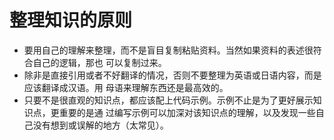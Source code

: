# 整理知识的原则

* 要用自己的理解来整理，而不是盲目复制粘贴资料。当然如果资料的表述很符合自己的逻辑，那也
可以复制过来。
* 除非是直接引用或者不好翻译的情况，否则不要整理为英语或日语内容，而是应该翻译成汉语。用
母语来理解东西还是最高效的。
* 只要不是很直观的知识点，都应该配上代码示例。示例不止是为了更好展示知识点，更重要的是通
过编写示例可以加深对该知识点的理解，以及发现一些自己没有想到或误解的地方（太常见）。
